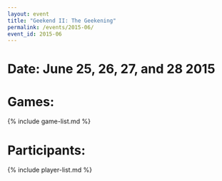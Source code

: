 ```yaml
---
layout: event
title: "Geekend II: The Geekening"
permalink: /events/2015-06/
event_id: 2015-06
---
```

# Date: June 25, 26, 27, and 28 2015

# Games:
{% include game-list.md %}

# Participants:
{% include player-list.md %}
